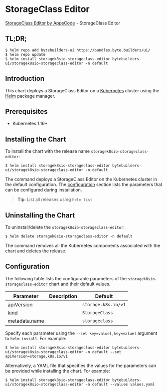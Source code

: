 # StorageClass Editor

[StorageClass Editor by AppsCode](https://byte.builders) - StorageClass Editor

## TL;DR;

```console
$ helm repo add bytebuilders-ui https://bundles.byte.builders/ui/
$ helm repo update
$ helm install storagek8sio-storageclass-editor bytebuilders-ui/storagek8sio-storageclass-editor -n default
```

## Introduction

This chart deploys a StorageClass Editor on a [Kubernetes](http://kubernetes.io) cluster using the [Helm](https://helm.sh) package manager.

## Prerequisites

- Kubernetes 1.16+

## Installing the Chart

To install the chart with the release name `storagek8sio-storageclass-editor`:

```console
$ helm install storagek8sio-storageclass-editor bytebuilders-ui/storagek8sio-storageclass-editor -n default
```

The command deploys a StorageClass Editor on the Kubernetes cluster in the default configuration. The [configuration](#configuration) section lists the parameters that can be configured during installation.

> **Tip**: List all releases using `helm list`

## Uninstalling the Chart

To uninstall/delete the `storagek8sio-storageclass-editor`:

```console
$ helm delete storagek8sio-storageclass-editor -n default
```

The command removes all the Kubernetes components associated with the chart and deletes the release.

## Configuration

The following table lists the configurable parameters of the `storagek8sio-storageclass-editor` chart and their default values.

|   Parameter   | Description |            Default             |
|---------------|-------------|--------------------------------|
| apiVersion    |             | <code>storage.k8s.io/v1</code> |
| kind          |             | <code>StorageClass</code>      |
| metadata.name |             | <code>storageclass</code>      |


Specify each parameter using the `--set key=value[,key=value]` argument to `helm install`. For example:

```console
$ helm install storagek8sio-storageclass-editor bytebuilders-ui/storagek8sio-storageclass-editor -n default --set apiVersion=storage.k8s.io/v1
```

Alternatively, a YAML file that specifies the values for the parameters can be provided while
installing the chart. For example:

```console
$ helm install storagek8sio-storageclass-editor bytebuilders-ui/storagek8sio-storageclass-editor -n default --values values.yaml
```
